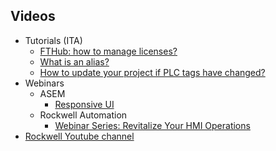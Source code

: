 ## Videos

- Tutorials (ITA)
  - [FTHub: how to manage licenses?](https://www.youtube.com/watch?v=BVXPn04wZ8M&ab_channel=ASEMS.r.l.)
  - [What is an alias?](https://youtu.be/BoWB3jcCFg8)
  - [How to update your project if PLC tags have changed?](https://youtu.be/BrhrQNulqSM)
- Webinars
  - ASEM 
    - [Responsive UI](https://www.youtube.com/watch?v=1fI2JVNK3qY&ab_channel=ASEMS.r.l.)
  - Rockwell Automation
    - [Webinar Series: Revitalize Your HMI Operations](https://www.rockwellautomation.com/en-us/events/webinars/revitalize-your-hmi-operations-webinar-series.html)
- [Rockwell Youtube channel](https://www.youtube.com/playlist?list=PL3K_BigUXJ1M1-JpRiwIIhzJUbhwtK3yy)
